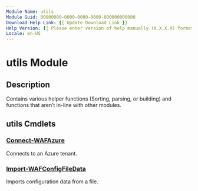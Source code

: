```yaml
---
Module Name: utils
Module Guid: 00000000-0000-0000-0000-000000000000
Download Help Link: {{ Update Download Link }}
Help Version: {{ Please enter version of help manually (X.X.X.X) format }}
Locale: en-US
---
```


# utils Module
## Description
Contains various helper functions (Sorting, parsing, or building) and functions that aren’t in-line with other modules.

## utils Cmdlets
### [Connect-WAFAzure](Connect-WAFAzure.md)
Connects to an Azure tenant.

### [Import-WAFConfigFileData](Import-WAFConfigFileData.md)
Imports configuration data from a file.

